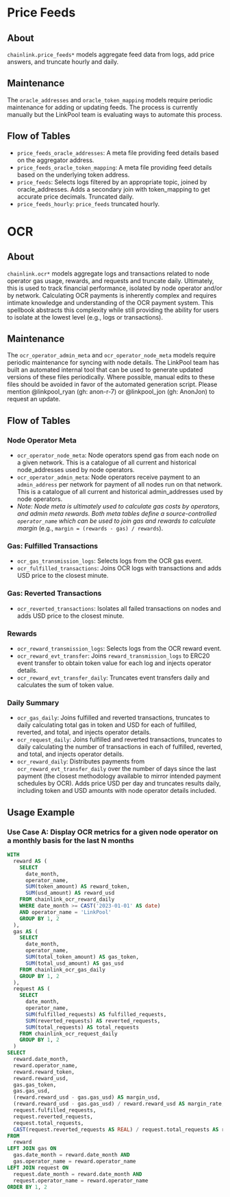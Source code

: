 # Price Feeds

## About

`chainlink.price_feeds*` models aggregate feed data from logs, add price answers, and truncate hourly and daily.

## Maintenance

The `oracle_addresses` and `oracle_token_mapping` models require periodic maintenance for adding or updating feeds. The process is currently manually but the LinkPool team is evaluating ways to automate this process. 

## Flow of Tables

- `price_feeds_oracle_addresses`: A meta file providing feed details based on the aggregator address.
- `price_feeds_oracle_token_mapping`: A meta file providing feed details based on the underlying token address.
- `price_feeds`: Selects logs filtered by an appropriate topic, joined by oracle_addresses. Adds a secondary join with token_mapping to get accurate price decimals. Truncated daily.
- `price_feeds_hourly`: `price_feeds` truncated hourly.


# OCR

## About

`chainlink.ocr*` models aggregate logs and transactions related to node operator gas usage, rewards, and requests and truncate daily. Ultimately, this is used to track financial performance, isolated by node operator and/or by network. Calculating OCR payments is inherently complex and requires intimate knowledge and understanding of the OCR payment system. This spellbook abstracts this complexity while still providing the ability for users to isolate at the lowest level (e.g., logs or transactions).

## Maintenance

The `ocr_operator_admin_meta` and `ocr_operator_node_meta` models require periodic maintenance for syncing with node details. The LinkPool team has built an automated internal tool that can be used to generate updated versions of these files periodically. Where possible, manual edits to these files should be avoided in favor of the automated generation script. Please mention @linkpool_ryan (gh: anon-r-7) or @linkpool_jon (gh: AnonJon) to request an update.

## Flow of Tables

### Node Operator Meta
- `ocr_operator_node_meta`: Node operators spend gas from each node on a given network. This is a catalogue of all current and historical node_addresses used by node operators.
- `ocr_operator_admin_meta`: Node operators receive payment to an `admin_address` per network for payment of all nodes run on that network. This is a catalogue of all current and historical admin_addresses used by node operators.
- *Note: Node meta is ultimately used to calculate gas costs by operators, and admin meta rewards. Both meta tables define a source-controlled `operator_name` which can be used to join gas and rewards to calculate margin* (e.g., `margin = (rewards - gas) / rewards`).

### Gas: Fulfilled Transactions
- `ocr_gas_transmission_logs`: Selects logs from the OCR gas event.
- `ocr_fulfilled_transactions`: Joins OCR logs with transactions and adds USD price to the closest minute.

### Gas: Reverted Transactions
- `ocr_reverted_transactions`: Isolates all failed transactions on nodes and adds USD price to the closest minute.

### Rewards
- `ocr_reward_transmission_logs`: Selects logs from the OCR reward event.
- `ocr_reward_evt_transfer`: Joins `reward_transmission_logs` to ERC20 event transfer to obtain token value for each log and injects operator details.
- `ocr_reward_evt_transfer_daily`: Truncates event transfers daily and calculates the sum of token value.

### Daily Summary
- `ocr_gas_daily`: Joins fulfilled and reverted transactions, truncates to daily calculating total gas in token and USD for each of fulfilled, reverted, and total, and injects operator details.
- `ocr_request_daily`: Joins fulfilled and reverted transactions, truncates to daily calculating the number of transactions in each of fulfilled, reverted, and total, and injects operator details.
- `ocr_reward_daily`: Distributes payments from `ocr_reward_evt_transfer_daily` over the number of days since the last payment (the closest methodology available to mirror intended payment schedules by OCR). Adds price USD per day and truncates results daily, including token and USD amounts with node operator details included.

## Usage Example

### Use Case A: Display OCR metrics for a given node operator on a monthly basis for the last N months

```sql
WITH 
  reward AS (
    SELECT
      date_month,
      operator_name,
      SUM(token_amount) AS reward_token,
      SUM(usd_amount) AS reward_usd
    FROM chainlink_ocr_reward_daily
    WHERE date_month >= CAST('2023-01-01' AS date)
    AND operator_name = 'LinkPool'
    GROUP BY 1, 2
  ),
  gas AS (
    SELECT
      date_month,
      operator_name,
      SUM(total_token_amount) AS gas_token,
      SUM(total_usd_amount) AS gas_usd
    FROM chainlink_ocr_gas_daily
    GROUP BY 1, 2
  ),
  request AS (
    SELECT
      date_month,
      operator_name,
      SUM(fulfilled_requests) AS fulfilled_requests,
      SUM(reverted_requests) AS reverted_requests,
      SUM(total_requests) AS total_requests
    FROM chainlink_ocr_request_daily
    GROUP BY 1, 2
  )
SELECT 
  reward.date_month,
  reward.operator_name,
  reward.reward_token,
  reward.reward_usd,
  gas.gas_token,
  gas.gas_usd,
  (reward.reward_usd - gas.gas_usd) AS margin_usd,
  (reward.reward_usd - gas.gas_usd) / reward.reward_usd AS margin_rate,
  request.fulfilled_requests,
  request.reverted_requests,
  request.total_requests,
  CAST(request.reverted_requests AS REAL) / request.total_requests AS revert_rate
FROM 
  reward
LEFT JOIN gas ON
  gas.date_month = reward.date_month AND
  gas.operator_name = reward.operator_name
LEFT JOIN request ON
  request.date_month = reward.date_month AND
  request.operator_name = reward.operator_name
ORDER BY 1, 2
